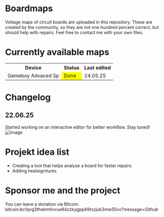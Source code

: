 # Boardmaps
Voltage maps of circuit boards are uploaded in this repository. These are created by the community, so they are not one hundred percent correct, but should help with repairs.  Feel free to contact me with your own files.

# Currently available maps
<table>
  <tr>
    <th>Device</th>
    <th>Status</th>
    <th>Last edited</th>
  </tr>
  <tr>
    <td>Gameboy Advaced Sp</td>
    <td style="background-color: yellow;">Done</td>
    <td>24.05.25</td>
  </tr>
</table>

# Changelog
## 22.06.25
Started working on an interactive editor for better workflow. Stay tuned!
![image](https://github.com/user-attachments/assets/c4da312f-d04c-44bc-b855-87031d52fa8f)

# Projekt idea list
- Creating a tool that helps analyse a board for faster repairs.
- Adding heatsignitures

# Sponsor me and the project
You can leave a donation via Bitcoin: bitcoin:bc1qvg3thskmtlvvue84zzkygpp49txzjuk3mw55vx?message=Github
